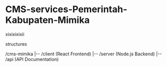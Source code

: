# CMS-services-Pemerintah-Kabupaten-Mimika
xixixixixii

structures

/cms-mimika
|-- /client (React Frontend)
|-- /server (Node.js Backend)
|-- /api (API Documentation)

